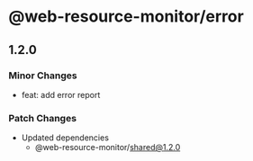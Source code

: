 # @web-resource-monitor/error

## 1.2.0

### Minor Changes

- feat: add error report

### Patch Changes

- Updated dependencies
  - @web-resource-monitor/shared@1.2.0
